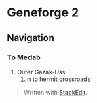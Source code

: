 # Geneforge 2
## Navigation
### To Medab
1. Outer Gazak-Uss
	1. n to hermit crossroads

> Written with [StackEdit](https://stackedit.io/).
<!--stackedit_data:
eyJoaXN0b3J5IjpbNjEwOTA0MDc0XX0=
-->